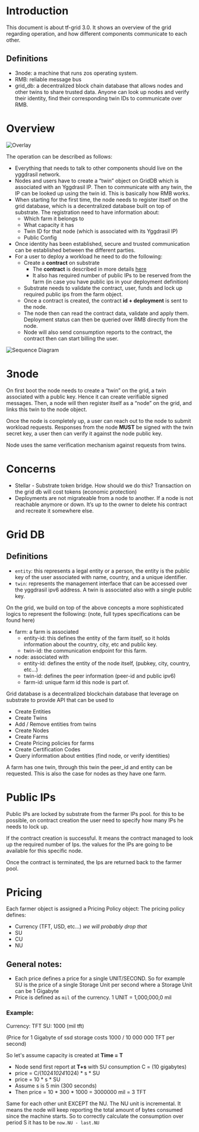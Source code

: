 # Introduction
This document is about tf-grid 3.0. It shows an overview of the grid regarding operation, and how different components communicate to each other.
## Definitions
- 3node: a machine that runs zos operating system.
- RMB: reliable message bus
- grid_db: a decentralized block chain database that allows nodes and other twins to share trusted data. Anyone can look up nodes and verify their identity, find their corresponding twin IDs to communicate over RMB.

# Overview
![Overlay](img/grid3_overlay.png)

The operation can be described as follows:
- Everything that needs to talk to other components should live on the yggdrasil network.
- Nodes and users have to create a “twin” object on GridDB which is associated with an Yggdrasil IP. Then to communicate with any twin, the IP can be looked up using the twin id. This is basically how RMB works.
- When starting for the first time, the node needs to register itself on the grid database, which is a decentralized database built on top of substrate. The registration need to have information about:
  - Which farm it belongs to
  - What capacity it has
  - Twin ID for that node (which is associated with its Yggdrasil IP)
  - Public Config
- Once identity has been established, secure and trusted communication can be established between the different parties.
- For a user to deploy a workload he need to do the following:
  - Create a **contract** on substrate
    - The **contract** is described in more details [here](contract)
    - It also has required number of public IPs to be reserved from the farm (in case you have public ips in your deployment definition)
  - Substrate needs to validate the contract, user, funds and lock up required public ips from the farm object.
  - Once a contract is created, the contract **id + deployment** is sent to the node.
  - The node then can read the contract data, validate and apply them. Deployment status can then be queried over RMB directly from the node.
  - Node will also send consumption reports to the contract, the contract then can start billing the user.

![Sequence Diagram](img/sequence.png)
# 3node
On first boot the node needs to create a “twin” on the grid, a twin associated with a public key. Hence it can create verifiable signed messages.
Then, a node will then register itself as a “node” on the grid, and links this twin to the node object.

Once the node is completely up, a user can reach out to the node to submit workload requests.
Responses from the node **MUST** be signed with the twin secret key, a user then can verify it against the node public key.

Node uses the same verification mechanism against requests from twins.

# Concerns
- Stellar - Substrate token bridge. How should we do this? Transaction on the grid db will cost tokens (economic protection)
- Deployments are not migrateable from a node to another. If a node is not reachable anymore or down. It’s up to the owner to delete his contract and recreate it somewhere else.

# Grid DB
## Definitions
- `entity`: this represents a legal entity or a person, the entity is the public key of the user associated with name, country, and a unique identifier.
- `twin`: represents the management interface that can be accessed over the yggdrasil ipv6 address. A twin is associated also with a single public key.

On the grid, we build on top of the above concepts a more sophisticated logics to represent the following: (note, full types specifications can be found here)
- farm: a farm is associated
  - entity-id: this defines the entity of the farm itself, so it holds information about the country, city, etc and public key.
  - twin-id: the communication endpoint for this farm.
- node:  associated with
  - entity-id: defines the entity of the node itself, (pubkey, city, country, etc…)
  - twin-id: defines the peer information (peer-id and public ipv6)
  - farm-id: unique farm id this node is part of.

Grid database is a decentralized blockchain database that leverage on substrate to provide API that can be used to
- Create Entities
- Create Twins
- Add / Remove entities from twins
- Create Nodes
- Create Farms
- Create Pricing policies for farms
- Create Certification Codes
- Query information about  entities (find node, or verify identities)

A farm has one twin, through this twin the peer_id and entity can be requested. This is also the case for nodes as they have one farm.

# Public IPs
Public IPs are locked by substrate from the farmer IPs pool. for this to be possible, on contract creation the user need to specify how many IPs he needs to lock up.

If the contract creation is successful. It means the contract managed to look up the required number of Ips. the values for the IPs are going to be available for this specific node.

Once the contract is terminated, the Ips are returned back to the farmer pool.

# Pricing
Each farmer object is assigned a Pricing Policy object:
The pricing policy defines:
- Currency (TFT, USD, etc…) _we will probably drop that_
- SU
- CU
- NU

## General notes:
- Each price defines a price for a single UNIT/SECOND. So for example SU is the price of a single Storage Unit per second where a Storage Unit can be 1 Gigabyte
- Price is defined as `mil` of the currency. 1 UNIT = 1,000,000,0 mil

### Example:
Currency: TFT
SU: 1000 (mil tft)

(Price for 1 Gigabyte of ssd storage costs 1000 / 10 000 000  TFT per second)

So let's assume capacity is created at **Time = T**
- Node send first report at **T+s** with SU consumption C = (10 gigabytes)
- price = C/(1024*1024*1024) * s * SU
- price = 10 * s * SU
- Assume s is 5 min (300 seconds)
- Then price = 10 * 300 * 1000 = 3000000 mil = 3 TFT

Same for each other unit EXCEPT the NU. The NU unit is incremental. It means the node will keep reporting the total amount of bytes consumed since the machine starts. So to correctly calculate the consumption over period S it has to be `now.NU - last.NU`